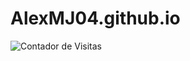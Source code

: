 # AlexMJ04.github.io

![Contador de Visitas](https://komarev.com/ghpvc/?username=AlexMJ04&color=blue)
